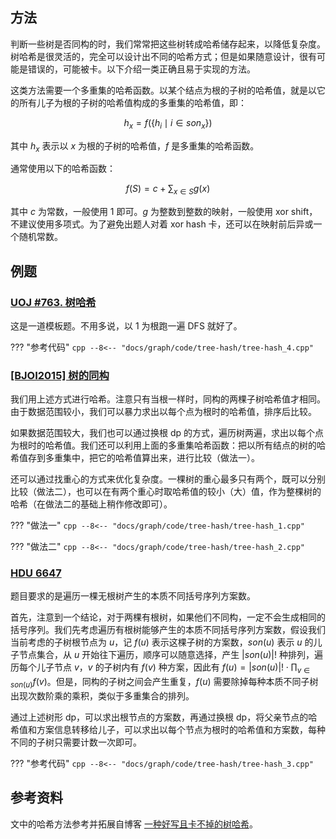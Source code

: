 ## 方法

判断一些树是否同构的时，我们常常把这些树转成哈希储存起来，以降低复杂度。树哈希是很灵活的，完全可以设计出不同的哈希方式；但是如果随意设计，很有可能是错误的，可能被卡。以下介绍一类正确且易于实现的方法。

这类方法需要一个多重集的哈希函数。以某个结点为根的子树的哈希值，就是以它的所有儿子为根的子树的哈希值构成的多重集的哈希值，即：

$$
h_x = f(\{ h_i \mid i \in son_x \})
$$

其中 $h_x$ 表示以 $x$ 为根的子树的哈希值，$f$ 是多重集的哈希函数。

通常使用以下的哈希函数：

$$
f(S) = c + \sum_{x \in S} g(x)
$$

其中 $c$ 为常数，一般使用 $1$ 即可。$g$ 为整数到整数的映射，一般使用 xor shift，不建议使用多项式。为了避免出题人对着 xor hash 卡，还可以在映射前后异或一个随机常数。

## 例题


### [UOJ #763. 树哈希](https://uoj.ac/problem/763)

这是一道模板题。不用多说，以 $1$ 为根跑一遍 DFS 就好了。

??? "参考代码"
    ```cpp
    --8<-- "docs/graph/code/tree-hash/tree-hash_4.cpp"
    ```

### [[BJOI2015] 树的同构](https://www.luogu.com.cn/problem/P5043)

我们用上述方式进行哈希。注意只有当根一样时，同构的两棵子树哈希值才相同。由于数据范围较小，我们可以暴力求出以每个点为根时的哈希值，排序后比较。

如果数据范围较大，我们也可以通过换根 dp 的方式，遍历树两遍，求出以每个点为根时的哈希值。我们还可以利用上面的多重集哈希函数：把以所有结点的树的哈希值存到多重集中，把它的哈希值算出来，进行比较（做法一）。

还可以通过找重心的方式来优化复杂度。一棵树的重心最多只有两个，既可以分别比较（做法二），也可以在有两个重心时取哈希值的较小（大）值，作为整棵树的哈希（在做法二的基础上稍作修改即可）。

??? "做法一"
    ```cpp
    --8<-- "docs/graph/code/tree-hash/tree-hash_1.cpp"
    ```

??? "做法二"
    ```cpp
    --8<-- "docs/graph/code/tree-hash/tree-hash_2.cpp"
    ```

### [HDU 6647](https://vjudge.net/problem/HDU-6647)

题目要求的是遍历一棵无根树产生的本质不同括号序列方案数。

首先，注意到一个结论，对于两棵有根树，如果他们不同构，一定不会生成相同的括号序列。我们先考虑遍历有根树能够产生的本质不同括号序列方案数，假设我们当前考虑的子树根节点为 $u$，记 $f(u)$ 表示这棵子树的方案数，$son(u)$ 表示 $u$ 的儿子节点集合，从 $u$ 开始往下遍历，顺序可以随意选择，产生 $|son(u)|!$ 种排列，遍历每个儿子节点 $v$，$v$ 的子树内有 $f(v)$ 种方案，因此有 $f(u)=|son(u)|! \cdot \prod_{v\in son(u)} f(v)$。但是，同构的子树之间会产生重复，$f(u)$ 需要除掉每种本质不同子树出现次数阶乘的乘积，类似于多重集合的排列。

通过上述树形 dp，可以求出根节点的方案数，再通过换根 dp，将父亲节点的哈希值和方案信息转移给儿子，可以求出以每个节点为根时的哈希值和方案数，每种不同的子树只需要计数一次即可。

??? "参考代码"
    ```cpp
    --8<-- "docs/graph/code/tree-hash/tree-hash_3.cpp"
    ```

## 参考资料

文中的哈希方法参考并拓展自博客 [一种好写且卡不掉的树哈希](https://peehs-moorhsum.blog.uoj.ac/blog/7891)。
